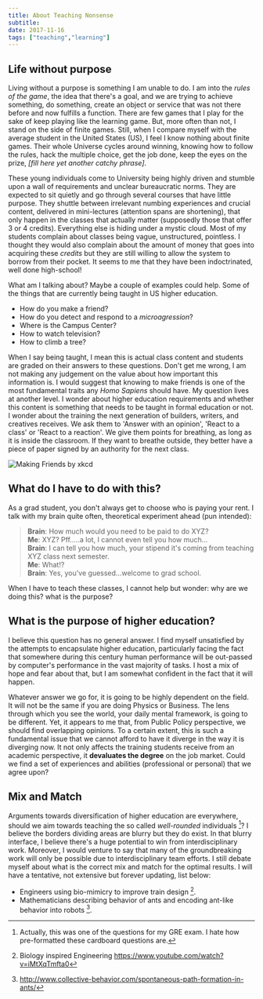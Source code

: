 ```yaml
---
title: About Teaching Nonsense
subtitle: 
date: 2017-11-16
tags: ["teaching","learning"]
---
```


## Life without purpose

Living without a purpose is something I am unable to do. I am into the *rules of the game*, the idea that there's a goal, and we are trying to achieve something, do something, create an object or service that was not there before and now fulfills a function. There are few games that I play for the sake of keep playing like the learning game. But, more often than not, I stand on the side of finite games. Still, when I compare myself with the average student in the United States (US), I feel I know nothing about finite games. Their whole Universe cycles around winning, knowing how to follow the rules, hack the multiple choice, get the job done, keep the eyes on the prize, *[fill here yet another catchy phrase]*.

These young individuals come to University being highly driven and stumble upon a wall of requirements and unclear bureaucratic norms. They are expected to sit quietly and go through several courses that have little purpose. They shuttle between irrelevant numbing experiences and crucial content, delivered in mini-lectures (attention spans are shortening), that only happen in the classes that actually matter (supposedly those that offer 3 or 4 credits). Everything else is hiding under a mystic cloud. Most of my students complain about classes being vague, unstructured, pointless. I thought they would also complain about the amount of money that goes into acquiring these *credits* but they are still willing to allow the system to borrow from their pocket. It seems to me that they have been indoctrinated, well done high-school!   

What am I talking about? Maybe a couple of examples could help. Some of the things that are currently being taught in US higher education.

* How do you make a friend?
* How do you detect and respond to a *microagression*?
* Where is the Campus Center?
* How to watch television?
* How to climb a tree?

When I say being taught, I mean this is actual class content and students are graded on their answers to these questions. Don't get me wrong, I am not making any judgement on the value about how important this information is. I would suggest that knowing to make friends is one of the most fundamental traits any *Homo Sapiens* should have. My question lives at another level. I wonder about higher education requirements and whether this content is something that needs to be taught in formal education or not. I wonder about the training the next generation of builders, writers, and creatives receives. We ask them to 'Answer with an opinion', 'React to a class' or 'React to a reaction'. We give them points for breathing, as long as it is inside the classroom. If they want to breathe outside, they better have a piece of paper signed by an authority for the next class.     

![Making Friends by xkcd](https://imgs.xkcd.com/comics/how_to_make_friends.png)

## What do I have to do with this?

As a grad student, you don't always get to choose who is paying your rent. I talk with my brain quite often, theoretical experiment ahead (pun intended): 

> **Brain**: How much would you need to be paid to do XYZ?  
> **Me**: XYZ? Pff.....a lot, I cannot even tell you how much...  
> **Brain**: I can tell you how much, your stipend it's coming from teaching XYZ class next semester.  
> **Me**: What!?  
> **Brain**: Yes, you've guessed...welcome to grad school.  

When I have to teach these classes, I cannot help but wonder: why are we doing this? what is the purpose?

## What is the purpose of higher education?

I believe this question has no general answer. I find myself unsatisfied by the attempts to encapsulate higher education, particularly facing the fact that somewhere during this century human performance will be out-passed by computer's performance in the vast majority of tasks. I host a mix of hope and fear about that, but I am somewhat confident in the fact that it will happen. 

Whatever answer we go for, it is going to be highly dependent on the field. It will not be the same if you are doing Physics or Business. The lens through which you see the world, your daily mental framework, is going to be different. Yet, it appears to me that, from Public Policy perspective, we should find overlapping opinions. To a certain extent, this is such a fundamental issue that we cannot afford to have it diverge in the way it is diverging now. It not only affects the training students receive from an academic perspective, it **devaluates the degree** on the job market. Could we find a set of experiences and abilities (professional or personal) that we agree upon? 

## Mix and Match

Arguments towards diversification of higher education are everywhere, should we aim towards teaching the so called *well-rounded* individuals [^GRE]? I believe the borders dividing areas are blurry but they do exist. In that blurry interface, I believe there's a huge potential to win from interdisciplinary work. Moreover, I would venture to say that many of the groundbreaking work will only be possible due to interdisciplinary team efforts. I still debate myself about what is the correct mix and match for the optimal results. I will have a tentative, not extensive but forever updating, list below:  

* Engineers using bio-mimicry to improve train design [^JapanTrain]. 
* Mathematicians describing behavior of ants and encoding ant-like behavior into robots [^AntRobots].


[^JapanTrain]: Biology inspired Engineering https://www.youtube.com/watch?v=iMtXqTmfta0
[^AntRobots]: http://www.collective-behavior.com/spontaneous-path-formation-in-ants/
[^GRE]: Actually, this was one of the questions for my GRE exam. I hate how pre-formatted these cardboard questions are. 
